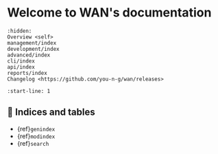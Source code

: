 # Welcome to WAN's documentation

```{toctree}
:hidden:
Overview <self>
management/index
development/index
advanced/index
cli/index
api/index
reports/index
Changelog <https://github.com/you-n-g/wan/releases>
```

```{include} ../README.md
:start-line: 1
```

## 🔖 Indices and tables

* {ref}`genindex`
* {ref}`modindex`
* {ref}`search`
